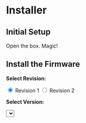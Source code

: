 # Installer

## Initial Setup

Open the box. Magic!

## Install the Firmware

<div id="firmware-installer">
  <p><strong>Select Revision:</strong></p>
  <label><input type="radio" name="revision" value="rev1" checked> Revision 1</label>
  <label><input type="radio" name="revision" value="rev2"> Revision 2</label>

  <p><strong>Select Version:</strong></p>
  <select id="version-select"></select>

  <br><br>

  <esp-web-install-button id="install-button" manifest=""></esp-web-install-button>
</div>

<script id=initAfterDecryption>

// GitHub API URL to list contents of the 'manifests' directory
const apiUrl = 'https://api.github.com/repos/FutureProofHomes/Documentation/contents/manifests';

// Function to fetch versions dynamically
async function fetchVersions() {
  try {
    const response = await fetch(apiUrl);
    const data = await response.json();
    console.log('Fetched data:', data);
    // Filter directories only
    const versions = data
      .filter(item => item.type === 'dir')
      .map(dir => dir.name);

    populateVersions(versions);
    updateManifestURL();
  } catch (error) {
    console.error('Error fetching versions:', error);
  }
}

// Populate the versions dropdown
function populateVersions(versions) {
  const versionSelect = document.getElementById('version-select');
  versions.forEach(version => {
    const option = document.createElement('option');
    option.value = version;
    option.textContent = version;
    versionSelect.appendChild(option);
  });
}

// Update the manifest URL based on selections
function updateManifestURL() {
  const revision = document.querySelector('input[name="revision"]:checked').value;
  const version = document.getElementById('version-select').value;
  const manifestPath = `manifests/${version}/satellite-va-${revision}-esp32s3.manifest.json`;

  // Construct the full URL to your manifest file on GitHub
  const manifestURL = `https://raw.githubusercontent.com/FutureProofHomes/Documentation/main/${manifestPath}`;

  // Update the manifest attribute
  document.getElementById('install-button').setAttribute('manifest', manifestURL);
}

// TODO: Use this insead of #initAfterDecryption
// Initialize the form
// document.addEventListener('DOMContentLoaded', () => {
//   fetchVersions();

//   // Add event listeners
//   document.querySelectorAll('input[name="revision"]').forEach(radio => {
//     radio.addEventListener('change', updateManifestURL);
//   });
//   document.getElementById('version-select').addEventListener('change', updateManifestURL);
// });

function initAfterDecryption() {
  console.log("Initializing after decryption");
  fetchVersions();
  // Your initialization code here
  populateVersions();
  updateManifestURL();

  // Add event listeners
  document.querySelectorAll('input[name="revision"]').forEach(radio => {
    radio.addEventListener('change', updateManifestURL);
  });
  document.getElementById('version-select').addEventListener('change', updateManifestURL);
}

initAfterDecryption();
</script>
